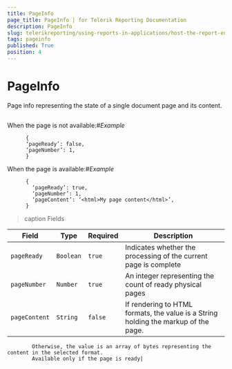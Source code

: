 ```yaml
---
title: PageInfo
page_title: PageInfo | for Telerik Reporting Documentation
description: PageInfo
slug: telerikreporting/using-reports-in-applications/host-the-report-engine-remotely/telerik-reporting-rest-services/rest-api-reference/json-entities/pageinfo
tags: pageinfo
published: True
position: 4
---
```


# PageInfo



Page info representing the state of a single document page and its content.
      

## 

When the page is not available:#_Example_

	
          {
          ‘pageReady’: false,
          ‘pageNumber’: 1,
          }
        



When the page is  available:#_Example_

	
          {
            ‘pageReady’: true,
            ‘pageNumber’: 1,
            ‘pageContent’: ‘<html>My page content</html>’,
          }
        




>caption Fields

| Field | Type | Required | Description |
| ------ | ------ | ------ | ------ |
|`pageReady`|`Boolean`|`true`|Indicates whether the processing of the current page is complete|
|`pageNumber`|`Number`|`true`|An integer representing the count of ready physical pages|
|`pageContent`|`String`|`false`|If rendering to HTML formats, the value is a String holding the markup of the page. 
            Otherwise, the value is an array of bytes representing the content in the selected format. 
            Available only if the page is ready|




